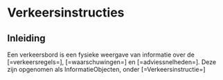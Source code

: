 # Verkeersinstructies

## Inleiding

Een verkeersbord is een fysieke weergave van informatie over de [=verkeersregels=], [=waarschuwingen=] en [=adviessnelheden=]. Deze zijn opgenomen als InformatieObjecten, onder [=Verkeersinstructie=]




